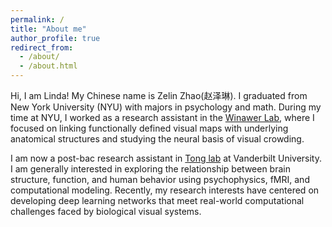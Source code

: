 ```yaml
---
permalink: /
title: "About me"
author_profile: true
redirect_from: 
  - /about/
  - /about.html
---
```


Hi, I am Linda! My Chinese name is Zelin Zhao(赵泽琳). I graduated from New York University (NYU) with majors in psychology and math. During my time at NYU, I worked as a research assistant in the [Winawer Lab](https://wp.nyu.edu/winawerlab/), where I focused on linking functionally defined visual maps with underlying anatomical structures and studying the neural basis of visual crowding.

I am now a post-bac research assistant in [Tong lab](http://www.psy.vanderbilt.edu/tonglab/web/Home.html) at Vanderbilt University. I am generally interested in exploring the relationship between brain structure, function, and human behavior using psychophysics, fMRI, and computational modeling. Recently, my research interests have centered on developing deep learning networks that meet real-world computational challenges faced by biological visual systems.

